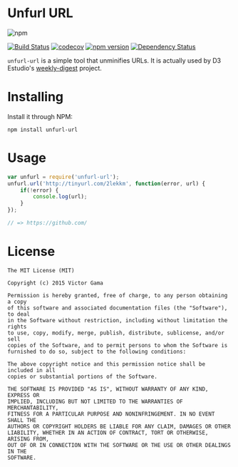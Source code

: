 # Unfurl URL
![npm](https://nodei.co/npm/unfurl-url.png)

[![Build Status](https://travis-ci.org/victorgama/unfurl-url.svg?branch=master)](https://travis-ci.org/victorgama/unfurl-url)
[![codecov](https://codecov.io/gh/victorgama/unfurl-url/branch/master/graph/badge.svg)](https://codecov.io/gh/victorgama/unfurl-url)
[![npm version](https://badge.fury.io/js/unfurl-url.svg)](https://badge.fury.io/js/unfurl-url)
[![Dependency Status](https://david-dm.org/victorgama/unfurl-url.svg)](https://david-dm.org/victorgama/unfurl-url)

`unfurl-url` is a simple tool that unminifies URLs. It is actually used by D3 Estudio's [weekly-digest](http://github.com/d3estudio/weekly-digest) project.

# Installing
Install it through NPM:
```
npm install unfurl-url
```

# Usage
```javascript
var unfurl = require('unfurl-url');
unfurl.url('http://tinyurl.com/2lekkm', function(error, url) {
    if(!error) {
        console.log(url);
    }
});

// => https://github.com/
```

# License
```
The MIT License (MIT)

Copyright (c) 2015 Victor Gama

Permission is hereby granted, free of charge, to any person obtaining a copy
of this software and associated documentation files (the "Software"), to deal
in the Software without restriction, including without limitation the rights
to use, copy, modify, merge, publish, distribute, sublicense, and/or sell
copies of the Software, and to permit persons to whom the Software is
furnished to do so, subject to the following conditions:

The above copyright notice and this permission notice shall be included in all
copies or substantial portions of the Software.

THE SOFTWARE IS PROVIDED "AS IS", WITHOUT WARRANTY OF ANY KIND, EXPRESS OR
IMPLIED, INCLUDING BUT NOT LIMITED TO THE WARRANTIES OF MERCHANTABILITY,
FITNESS FOR A PARTICULAR PURPOSE AND NONINFRINGEMENT. IN NO EVENT SHALL THE
AUTHORS OR COPYRIGHT HOLDERS BE LIABLE FOR ANY CLAIM, DAMAGES OR OTHER
LIABILITY, WHETHER IN AN ACTION OF CONTRACT, TORT OR OTHERWISE, ARISING FROM,
OUT OF OR IN CONNECTION WITH THE SOFTWARE OR THE USE OR OTHER DEALINGS IN THE
SOFTWARE.
```
